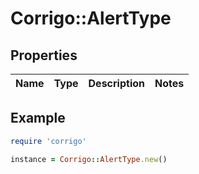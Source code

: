# Corrigo::AlertType

## Properties

| Name | Type | Description | Notes |
| ---- | ---- | ----------- | ----- |

## Example

```ruby
require 'corrigo'

instance = Corrigo::AlertType.new()
```

